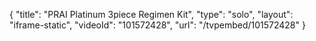 {
    "title": "PRAI Platinum 3piece Regimen Kit",
    "type": "solo",
    "layout": "iframe-static",
    "videoId": "101572428",
    "url": "\/tvpembed\/101572428"
}
